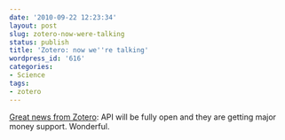 ```yaml
---
date: '2010-09-22 12:23:34'
layout: post
slug: zotero-now-were-talking
status: publish
title: 'Zotero: now we''re talking'
wordpress_id: '616'
categories:
- Science
tags:
- zotero
---
```


[Great news from Zotero](http://www.zotero.org/blog/zoteros-next-big-step/): API will be fully open and they are getting major money support. Wonderful.
